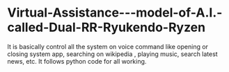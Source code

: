 # Virtual-Assistance---model-of-A.I.-called-Dual-RR-Ryukendo-Ryzen
It is basically control all the system on voice command like opening or closing system app, searching on wikipedia , playing music, search latest news, etc. It follows python code for all working. 
